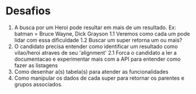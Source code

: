 # Desafios

1. A busca por um Heroi pode resultar em mais de um resultado. Ex: batman = Bruce Wayne, Dick Grayson
    1.1 Veremos como cada um pode lidar com essa dificuldade
    1.2 Buscar um super retorna um ou mais?
2. O candidato precisa entender como identificar um resultado como vilao/heroi atraves de seu 'alignment'
    2.1 Forca o candidato a ler a documentacao e experimentar mais com a API para entender como fazer as listagens
3. Como desenhar a(s) tabela(s) para atender as funcionalidades
4. Como manipular os dados de cada super para retornar os parentes e grupos associados.
